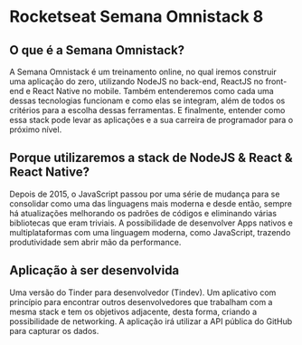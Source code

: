 # Rocketseat Semana Omnistack 8
## O que é a Semana Omnistack?
A Semana Omnistack é um treinamento online, no qual iremos construir uma aplicação do zero, utilizando NodeJS no back-end, ReactJS no front-end e React Native no mobile. Também entenderemos como cada uma dessas tecnologias funcionam e como elas se integram, além de todos os critérios para a escolha dessas ferramentas. E finalmente, entender como essa stack pode levar as aplicações e a sua carreira de programador para o próximo nível.

## Porque utilizaremos a stack de NodeJS & React & React Native?
Depois de 2015, o JavaScript passou por uma série de mudança para se consolidar como uma das linguagens mais moderna e desde então, sempre há atualizações melhorando os padrões de códigos e eliminando várias bibliotecas que eram triviais. A possibilidade de desenvolver Apps nativos e multiplataformas com uma linguagem moderna, como JavaScript, trazendo produtividade sem abrir mão da performance.

## Aplicação à ser desenvolvida
Uma versão do Tinder para desenvolvedor (Tindev). Um aplicativo com princípio para encontrar outros desenvolvedores que trabalham com a mesma stack e tem os objetivos adjacente, desta forma, criando a possibilidade de networking. A aplicação irá utilizar a API pública do GitHub para capturar os dados.

